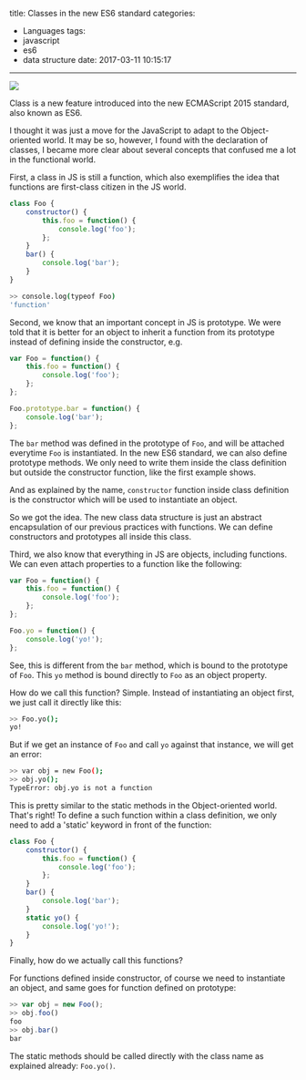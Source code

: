 title: Classes in the new ES6 standard
categories:
  - Languages
tags:
  - javascript
  - es6
  - data structure
date: 2017-03-11 10:15:17
---
![](/img/2017/03/es6.png)

Class is a new feature introduced into the new ECMAScript 2015 standard, also known as ES6.

I thought it was just a move for the JavaScript to adapt to the Object-oriented world. It may be so, however, I found with the declaration of classes, I became more clear about several concepts that confused me a lot in the functional world.

First, a class in JS is still a function, which also exemplifies the idea that functions are first-class citizen in the JS world.

```javascript
class Foo {
    constructor() {
        this.foo = function() {
            console.log('foo');
        };
    }
    bar() {
        console.log('bar');
    }
}
```
```bash
>> console.log(typeof Foo)
'function'
```

Second, we know that an important concept in JS is prototype. We were told that it is better for an object to inherit a function from its prototype instead of defining inside the constructor, e.g.

```javascript
var Foo = function() {
    this.foo = function() {
        console.log('foo');
    };
};

Foo.prototype.bar = function() {
    console.log('bar');
};
```

The `bar` method was defined in the prototype of `Foo`, and will be attached everytime `Foo` is instantiated. In the new ES6 standard, we can also define prototype methods. We only need to write them inside the class definition but outside the constructor function, like the first example shows.

And as explained by the name, `constructor` function inside class definition is the constructor which will be used to instantiate an object.

So we got the idea. The new class data structure is just an abstract encapsulation of our previous practices with functions. We can define constructors and prototypes all inside this class.

Third, we also know that everything in JS are objects, including functions. We can even attach properties to a function like the following:

```javascript
var Foo = function() {
    this.foo = function() {
        console.log('foo');
    };
};

Foo.yo = function() {
    console.log('yo!');
};
```

See, this is different from the `bar` method, which is bound to the prototype of `Foo`. This `yo` method is bound directly to `Foo` as an object property. 

How do we call this function? Simple. Instead of instantiating an object first, we just call it directly like this:

```bash
>> Foo.yo();
yo!
```

But if we get an instance of `Foo` and call `yo` against that instance, we will get an error:

```bash
>> var obj = new Foo();
>> obj.yo();
TypeError: obj.yo is not a function
```

This is pretty similar to the static methods in the Object-oriented world. That's right! To define a such function within a class definition, we only need to add a 'static' keyword in front of the function:

```javascript
class Foo {
    constructor() {
        this.foo = function() {
            console.log('foo');
        };
    }
    bar() {
        console.log('bar');
    }
    static yo() {
        console.log('yo!');
    }
}
```

Finally, how do we actually call this functions?

For functions defined inside constructor, of course we need to instantiate an object, and same goes for function defined on prototype:

```javascript
>> var obj = new Foo();
>> obj.foo()
foo
>> obj.bar()
bar
```

The static methods should be called directly with the class name as explained already: `Foo.yo()`.